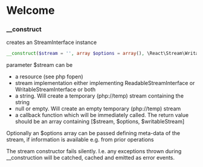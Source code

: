# Welcome


### __construct
creates an StreamInterface instance

```php
__construct($stream = '', array $options = array(), \React\Stream\WritableStreamInterface $writableStream = null)
```
parameter $stream can be
- a resource (see php fopen)
- stream implementation either implementing ReadableStreamInterface or WritableStreamInterface or both
- a string. Will create a temporary (php://temp) stream containing the string
- null or empty. Will create an empty temporary (php://temp) stream
- a callback function which will be immediately called. The return value should be
an array containing [$stream, $options, $writableStream]

Optionally an $options array can be passed defining meta-data of the stream,
if information is available e.g. from prior operations

The stream constructor fails silently. I.e. any exceptions thrown during __construction will be catched, cached and
emitted as error events.

